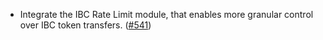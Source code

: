 - Integrate the IBC Rate Limit module, that enables more granular control over IBC token transfers. ([#541](https://github.com/noble-assets/noble/pull/541))
